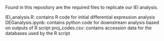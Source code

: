 Found in this repository are the required files to replicate our IEI analysis. 

IEI_analysis.R: contains R code for initial differential expression analysis
DEGanalysis.ipynb: contains python code for downstream analysis based on outputs of R script
proj_codes.csv: contains accession data for the databases used by the R script
